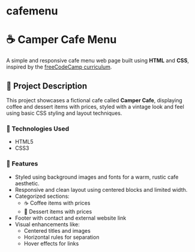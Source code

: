 # cafemenu
# ☕ Camper Cafe Menu

A simple and responsive cafe menu web page built using **HTML** and **CSS**, inspired by the [freeCodeCamp curriculum](https://www.freecodecamp.org/).

## 📌 Project Description

This project showcases a fictional cafe called **Camper Cafe**, displaying coffee and dessert items with prices, styled with a vintage look and feel using basic CSS styling and layout techniques.

### 🔧 Technologies Used
- HTML5
- CSS3

### 🎨 Features
- Styled using background images and fonts for a warm, rustic cafe aesthetic.
- Responsive and clean layout using centered blocks and limited width.
- Categorized sections:
  - ☕ Coffee items with prices
  - 🍰 Dessert items with prices
- Footer with contact and external website link
- Visual enhancements like:
  - Centered titles and images
  - Horizontal rules for separation
  - Hover effects for links



